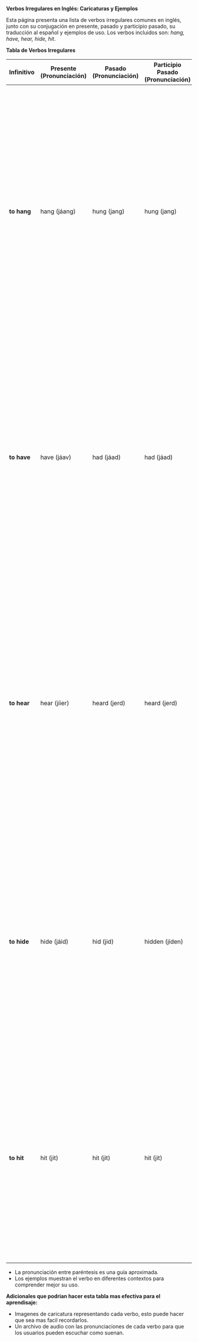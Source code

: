 

**Verbos Irregulares en Inglés: Caricaturas y Ejemplos**

Esta página presenta una lista de verbos irregulares comunes en inglés, junto con su conjugación en presente, pasado y participio pasado, su traducción al español y ejemplos de uso. Los verbos incluidos son: *hang, have, hear, hide, hit*.

**Tabla de Verbos Irregulares**

| Infinitivo | Presente (Pronunciación) | Pasado (Pronunciación) | Participio Pasado (Pronunciación) | Traducción | Ejemplos |
|---|---|---|---|---|---|
| **to hang** | hang (jáang) | hung (jang) | hung (jang) | colgar | Are you going to **hang** that horrible picture on this wall? (¿Vas a colgar ese cuadro horrible en esta pared?) Please come in and **hang** your coat from that hook. (Por favor entra y cuelga tu abrigo de aquel gancho.) Caroline **hung** a flag from her balcony to show her solidarity. (Caroline colgó una bandera de su balcón para mostrar su solidaridad.) |
| **to have** | have (jáav) | had (jáad) | had (jáad) | tener | The Jacksons **have** three small children. (Los Jackson tienen tres hijos pequeños.) Mr. White **had** a lot of money years ago, but now he is very poor. (El señor White tenía mucho dinero hace años, pero ahora él es muy pobre.) Linda **has had** a well-paid job since 2004. (Linda ha tenido un trabajo bien pago desde el año 2004.) |
| **to hear** | hear (jíier) | heard (jerd) | heard (jerd) | oír | The old lady wears a hearing aid because she can't **hear** very well. (La anciana usa un audífono porque ella no puede oír muy bien.) The dog started barking when he **heard** footsteps around the house. (El perro comenzó a ladrar cuando oyó pasos en la casa.) Have you **heard** the latest news on the radio? (¿Ha oído usted las últimas noticias de la radio?) |
| **to hide** | hide (jáid) | hid (jid) | hidden (jíden) | esconder se | The kid was very scared, so he **hid** under the bed. (El niño estaba muy asustado, entonces se escondió bajo la cama.) The burglar was **hiding** from the police in the basement. (El ladrón se estaba escondiendo de la policía en el sótano.) What have you **hidden** in that box, Sam? (¿Qué has escondido en esa caja, Sam?) |
| **to hit** | hit (jit) | hit (jit) | hit (jit) | golpear, pegar | That tennis player **hits** the ball very hard. (Ese jugador de tenis golpea la pelota muy fuerte.) Amanda has never **hit** any of her children. (Amanda nunca le ha pegado a ninguno de sus hijos.) The old man **hit** the thief on the head with his walking stick. (El anciano golpeó al ladrón en la cabeza con su bastón.) |



*   La pronunciación entre paréntesis es una guía aproximada.
*   Los ejemplos muestran el verbo en diferentes contextos para comprender mejor su uso.

**Adicionales que podrian hacer esta tabla mas efectiva para el aprendisaje:**
* Imagenes de caricatura representando cada verbo, esto puede hacer que sea mas facil recordarlos.
* Un archivo de audio con las pronunciaciones de cada verbo para que los usuarios pueden escuchar como suenan.
